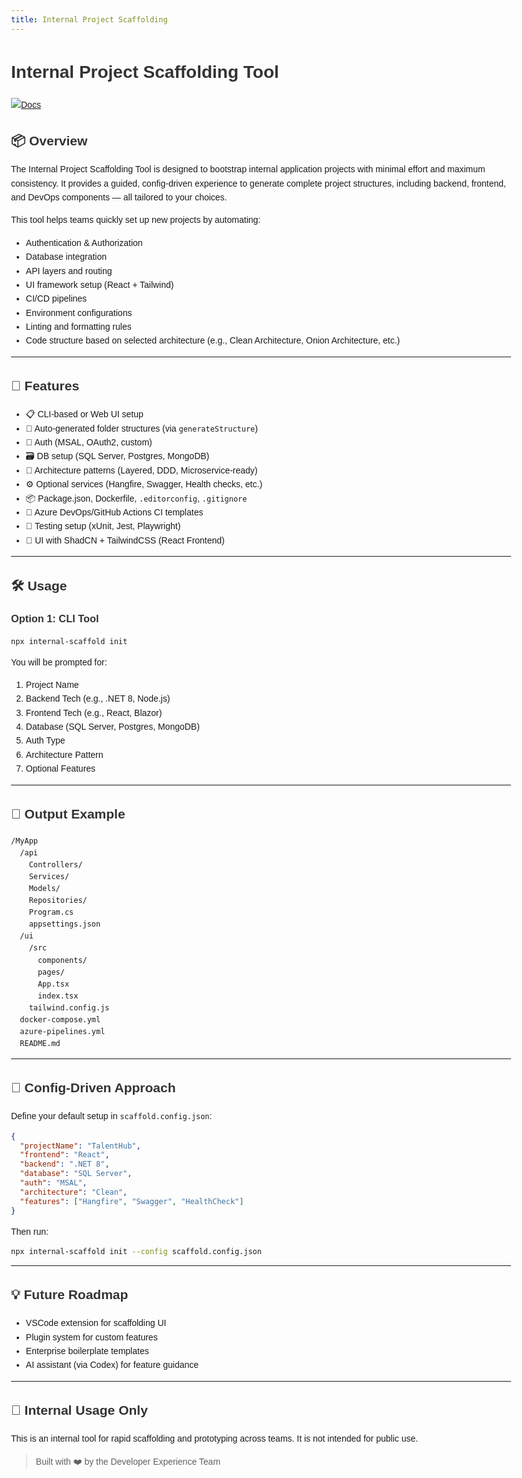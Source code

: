 ```yaml
---
title: Internal Project Scaffolding
---
```


<style>
  body { font-family: Arial, sans-serif; line-height: 1.6; max-width: 800px; margin: 2rem auto; }
  h1, h2, h3 { color: #333; }
</style>

# Internal Project Scaffolding Tool

[![Docs](https://img.shields.io/badge/docs-GitHub%20Pages-blue)](https://your-username.github.io/project-scaffolding/)

## 📦 Overview

The Internal Project Scaffolding Tool is designed to bootstrap internal application projects with minimal effort and maximum consistency. It provides a guided, config-driven experience to generate complete project structures, including backend, frontend, and DevOps components — all tailored to your choices.

This tool helps teams quickly set up new projects by automating:
- Authentication & Authorization
- Database integration
- API layers and routing
- UI framework setup (React + Tailwind)
- CI/CD pipelines
- Environment configurations
- Linting and formatting rules
- Code structure based on selected architecture (e.g., Clean Architecture, Onion Architecture, etc.)

---

## 🧠 Features

- 📋 CLI-based or Web UI setup
- 📁 Auto-generated folder structures (via `generateStructure`)
- 🔐 Auth (MSAL, OAuth2, custom)
- 🗃️ DB setup (SQL Server, Postgres, MongoDB)
- 🧱 Architecture patterns (Layered, DDD, Microservice-ready)
- ⚙️ Optional services (Hangfire, Swagger, Health checks, etc.)
- 📦 Package.json, Dockerfile, `.editorconfig`, `.gitignore`
- 🚀 Azure DevOps/GitHub Actions CI templates
- 🧪 Testing setup (xUnit, Jest, Playwright)
- 🎨 UI with ShadCN + TailwindCSS (React Frontend)

---

## 🛠️ Usage

### Option 1: CLI Tool

```bash
npx internal-scaffold init
```

You will be prompted for:
1. Project Name
2. Backend Tech (e.g., .NET 8, Node.js)
3. Frontend Tech (e.g., React, Blazor)
4. Database (SQL Server, Postgres, MongoDB)
5. Auth Type
6. Architecture Pattern
7. Optional Features

---

## 🧾 Output Example

```
/MyApp
  /api
    Controllers/
    Services/
    Models/
    Repositories/
    Program.cs
    appsettings.json
  /ui
    /src
      components/
      pages/
      App.tsx
      index.tsx
    tailwind.config.js
  docker-compose.yml
  azure-pipelines.yml
  README.md
```

---

## 📐 Config-Driven Approach

Define your default setup in `scaffold.config.json`:

```json
{
  "projectName": "TalentHub",
  "frontend": "React",
  "backend": ".NET 8",
  "database": "SQL Server",
  "auth": "MSAL",
  "architecture": "Clean",
  "features": ["Hangfire", "Swagger", "HealthCheck"]
}
```

Then run:
```bash
npx internal-scaffold init --config scaffold.config.json
```

---

## 💡 Future Roadmap

- VSCode extension for scaffolding UI
- Plugin system for custom features
- Enterprise boilerplate templates
- AI assistant (via Codex) for feature guidance

---

## 🔐 Internal Usage Only

This is an internal tool for rapid scaffolding and prototyping across teams. It is not intended for public use.

> Built with ❤️ by the Developer Experience Team
